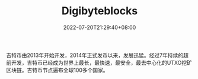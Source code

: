 ﻿---
weight: 
title: "Digibyteblocks"
description: "吉特币由2013年开始开发，2014年正式发币以来，发展迅猛。经过7年持续的超前开发，吉特币已经成为世界上最长，最快速，最安全，最去中心化的UTXO挖矿区块链。吉特币节点遍布全球100多个国家。"
date: 2022-07-20T21:29:40+08:00
lastmod: 2022-07-20T15:15:40+08:00
draft: false
authors: ["Cindy"]
featuredImage: "digibyteblocks.png"
link: "https://digibyte.org/"
tags: ["区块链浏览器","Digibyteblocks"]
categories: ["navigation"]
navigation: ["区块链浏览器"]
lightgallery: true
toc: true
pinned: false
recommend: false
recommend1: false
---
吉特币由2013年开始开发，2014年正式发币以来，发展迅猛。经过7年持续的超前开发，吉特币已经成为世界上最长，最快速，最安全，最去中心化的UTXO挖矿区块链。吉特币节点遍布全球100多个国家。

